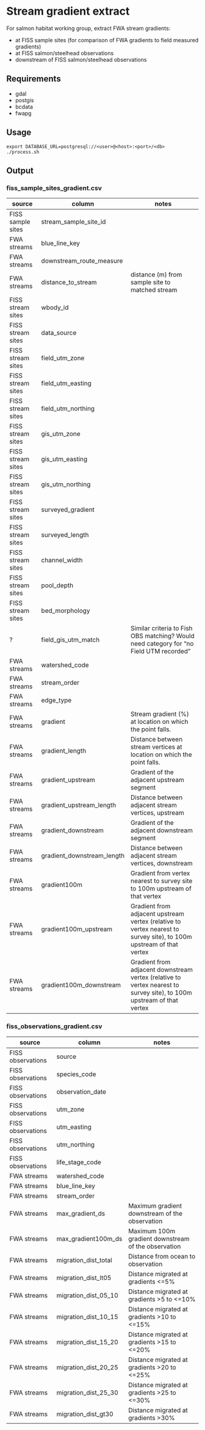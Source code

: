 # Stream gradient extract 

For salmon habitat working group, extract FWA stream gradients:

- at FISS sample sites (for comparison of FWA gradients to field measured gradients)
- at FISS salmon/steelhead observations
- downstream of FISS salmon/steelhead observations

## Requirements

- gdal
- postgis
- bcdata
- fwapg

## Usage

    export DATABASE_URL=postgresql://<user>@<host>:<port>/<db>
    ./process.sh

## Output

### fiss_sample_sites_gradient.csv

| source            | column                      | notes                         |
|-------------------|-----------------------------|-------------------------------|
| FISS sample sites | stream_sample_site_id       |                               
| FWA streams       | blue_line_key               |                               
| FWA streams       | downstream_route_measure    |                               
| FWA streams       | distance_to_stream          | distance (m) from sample site to matched stream
| FISS stream sites | wbody_id                    |                               
| FISS stream sites | data_source                 |                               
| FISS stream sites | field_utm_zone              |                               
| FISS stream sites | field_utm_easting           |                               
| FISS stream sites | field_utm_northing          |                               
| FISS stream sites | gis_utm_zone                |                               
| FISS stream sites | gis_utm_easting             |                               
| FISS stream sites | gis_utm_northing            |                               
| FISS stream sites | surveyed_gradient           |                               
| FISS stream sites | surveyed_length             |                               
| FISS stream sites | channel_width               |                               
| FISS stream sites | pool_depth                  |                               
| FISS stream sites | bed_morphology              |                               
| ?                 | field_gis_utm_match         | Similar criteria to Fish OBS matching? Would need category for “no Field UTM recorded” |
| FWA streams       | watershed_code              |                               
| FWA streams       | stream_order                | 
| FWA streams       | edge_type                   | 
| FWA streams       | gradient                    | Stream gradient (%) at location on which the point falls.
| FWA streams       | gradient_length             | Distance between stream vertices at location on which the point falls.
| FWA streams       | gradient_upstream           | Gradient of the adjacent upstream segment
| FWA streams       | gradient_upstream_length    | Distance between adjacent stream vertices, upstream
| FWA streams       | gradient_downstream         | Gradient of the adjacent downstream segment
| FWA streams       | gradient_downstream_length  | Distance between adjacent stream vertices, downstream
| FWA streams       | gradient100m                | Gradient from vertex nearest to survey site to 100m upstream of that vertex
| FWA streams       | gradient100m_upstream       | Gradient from adjacent upstream vertex (relative to vertex nearest to survey site), to 100m upstream of that vertex
| FWA streams       | gradient100m_downstream     | Gradient from adjacent downstream vertex (relative to vertex nearest to survey site), to 100m upstream of that vertex


### fiss_observations_gradient.csv

| source            | column               | notes                         |
|-------------------|----------------------|-------------------------------|
| FISS observations | source               | 
| FISS observations | species_code         | 
| FISS observations | observation_date     | 
| FISS observations | utm_zone             | 
| FISS observations | utm_easting          | 
| FISS observations | utm_northing         | 
| FISS observations | life_stage_code      |
| FWA streams       | watershed_code       | 
| FWA streams       | blue_line_key        | 
| FWA streams       | stream_order         | 
| FWA streams       | max_gradient_ds      | Maximum gradient downstream of the observation
| FWA streams       | max_gradient100m_ds  | Maximum 100m gradient downstream of the observation
| FWA streams       | migration_dist_total | Distance from ocean to observation
| FWA streams       | migration_dist_lt05  | Distance migrated at gradients <=5%
| FWA streams       | migration_dist_05_10 | Distance migrated at gradients >5 to <=10%
| FWA streams       | migration_dist_10_15 | Distance migrated at gradients >10 to <=15%
| FWA streams       | migration_dist_15_20 | Distance migrated at gradients >15 to <=20%
| FWA streams       | migration_dist_20_25 | Distance migrated at gradients >20 to <=25%
| FWA streams       | migration_dist_25_30 | Distance migrated at gradients >25 to <=30%
| FWA streams       | migration_dist_gt30  | Distance migrated at gradients >30%
